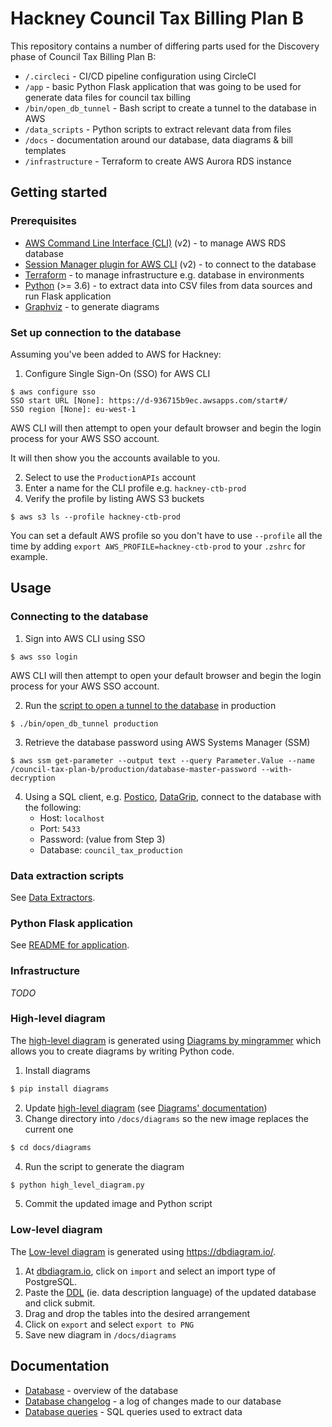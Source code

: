 # Hackney Council Tax Billing Plan B

This repository contains a number of differing parts used for the Discovery
phase of Council Tax Billing Plan B:

- `/.circleci` - CI/CD pipeline configuration using CircleCI
- `/app` - basic Python Flask application that was going to be used for generate data files for council tax billing
- `/bin/open_db_tunnel` - Bash script to create a tunnel to the database in AWS
- `/data_scripts` - Python scripts to extract relevant data from files
- `/docs` - documentation around our database, data diagrams & bill templates
- `/infrastructure` - Terraform to create AWS Aurora RDS instance

## Getting started

### Prerequisites

- [AWS Command Line Interface (CLI)](https://aws.amazon.com/cli/) (v2) - to manage AWS RDS database
- [Session Manager plugin for AWS CLI](https://docs.aws.amazon.com/systems-manager/latest/userguide/session-manager-working-with-install-plugin.html) (v2) - to connect to the database
- [Terraform](https://www.terraform.io/) - to manage infrastructure e.g. database in environments
- [Python](https://www.python.org/) (>= 3.6) - to extract data into CSV files from data sources and run Flask application
- [Graphviz](https://graphviz.gitlab.io/download/) - to generate diagrams

### Set up connection to the database

Assuming you've been added to AWS for Hackney:

1. Configure Single Sign-On (SSO) for AWS CLI
```
$ aws configure sso
SSO start URL [None]: https://d-936715b9ec.awsapps.com/start#/
SSO region [None]: eu-west-1
```

AWS CLI will then attempt to open your default browser and begin the login
process for your AWS SSO account.

It will then show you the accounts available to you.

2. Select to use the `ProductionAPIs` account
3. Enter a name for the CLI profile e.g. `hackney-ctb-prod`
4. Verify the profile by listing AWS S3 buckets
```
$ aws s3 ls --profile hackney-ctb-prod
```

You can set a default AWS profile so you don't have to use `--profile` all the
time by adding `export AWS_PROFILE=hackney-ctb-prod` to your `.zshrc` for example.

## Usage

### Connecting to the database

1. Sign into AWS CLI using SSO
```
$ aws sso login
```

AWS CLI will then attempt to open your default browser and begin the login
process for your AWS SSO account.

2. Run the [script to open a tunnel to the database](./bin/open_db_tunnel) in production

```
$ ./bin/open_db_tunnel production
```
3. Retrieve the database password using AWS Systems Manager (SSM)
```
$ aws ssm get-parameter --output text --query Parameter.Value --name /council-tax-plan-b/production/database-master-password --with-decryption
```
4. Using a SQL client, e.g. [Postico](https://eggerapps.at/postico/), [DataGrip](https://www.jetbrains.com/datagrip/), connect to the database with the following:
   - Host: `localhost`
   - Port: `5433`
   - Password: (value from Step 3)
   - Database: `council_tax_production`

### Data extraction scripts

See [Data Extractors](data_scripts/README.md).

### Python Flask application

See [README for application](app/README.md).

### Infrastructure

*TODO*

### High-level diagram

The [high-level diagram](./docs/diagrams/high_level_diagram.png) is generated using [Diagrams by mingrammer](https://diagrams.mingrammer.com/) which allows you to create diagrams by writing Python code.

1. Install diagrams
```bash
$ pip install diagrams
```
2. Update [high-level diagram](./docs/diagrams/high_level_diagram.png) (see [Diagrams' documentation](https://diagrams.mingrammer.com/docs/guides/diagram))
3. Change directory into `/docs/diagrams` so the new image replaces the current one
```bash
$ cd docs/diagrams
```
4. Run the script to generate the diagram
```bash
$ python high_level_diagram.py
```
5. Commit the updated image and Python script

### Low-level diagram

The [Low-level diagram](./docs/diagrams/low_level_diagram.png) is generated using <https://dbdiagram.io/>.

1. At [dbdiagram.io](https://dbdiagram.io/d), click on `import` and select an import type of PostgreSQL.
2. Paste the [DDL](https://www.w3schools.in/mysql/ddl-dml-dcl/#DDL) (ie. data description language) of the updated database and click submit.
3. Drag and drop the tables into the desired arrangement
4. Click on `export` and select `export to PNG`
5. Save new diagram in `/docs/diagrams`

## Documentation

- [Database](./docs/database/database.md) - overview of the database
- [Database changelog](./docs/database/database_changelog.md) - a log of changes made to our database
- [Database queries](./docs/database/database_queries.md) - SQL queries used to extract data
